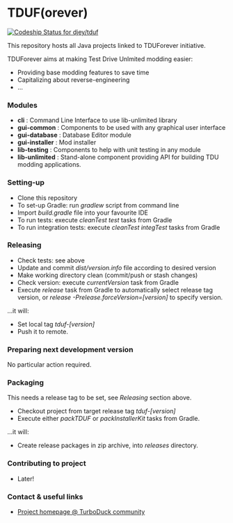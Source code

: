 # TDUF(orever) #

[ ![Codeship Status for djey/tduf](https://codeship.com/projects/a2317ec0-ca46-0132-0a66-62c0e6e8856f/status?branch=master)](https://codeship.com/projects/75428)

This repository hosts all Java projects linked to TDUForever initiative.

TDUForever aims at making Test Drive Unlmited modding easier:

* Providing base modding features to save time
* Capitalizing about reverse-engineering
* ...

### Modules ###

* **cli** : Command Line Interface to use lib-unlimited library
* **gui-common** : Components to be used with any graphical user interface
* **gui-database** : Database Editor module
* **gui-installer** : Mod installer
* **lib-testing** : Components to help with unit testing in any module
* **lib-unlimited** : Stand-alone component providing API for building TDU modding applications.

### Setting-up ###

* Clone this repository
* To set-up Gradle: run *gradlew* script from command line
* Import *build.gradle* file into your favourite IDE
* To run tests: execute *cleanTest test* tasks from Gradle
* To run integration tests: execute *cleanTest integTest* tasks from Gradle


### Releasing ###

* Check tests: see above
* Update and commit *dist/version.info* file according to desired version
* Make working directory clean (commit/push or stash changes)
* Check version: execute *currentVersion* task from Gradle
* Execute *release* task from Gradle to automatically select release tag version, or *release -Prelease.forceVersion=[version]* to specify version.

...it will:

* Set local tag *tduf-[version]*
* Push it to remote.

### Preparing next development version ###

No particular action required.

### Packaging ###

This needs a release tag to be set, see *Releasing* section above.

* Checkout project from target release tag *tduf-[version]*
* Execute either *packTDUF* or *packInstallerKit* tasks from Gradle.

...it will:

* Create release packages in zip archive, into *releases* directory.

### Contributing to project ###

* Later!

### Contact & useful links ###

* [Project homepage @ TurboDuck community](http://forum.turboduck.net/forums/57-Mod-Tools-Support)